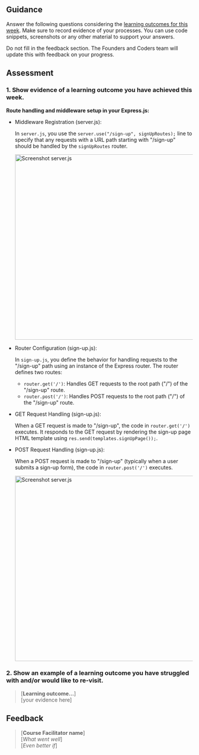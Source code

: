 ## Guidance
Answer the following questions considering the [learning outcomes for this week](https://learn.foundersandcoders.com/course/syllabus/developer/authentication/learning-outcomes/).
Make sure to record evidence of your processes. You can use code snippets, screenshots or any other material to support your answers.

Do not fill in the feedback section. The Founders and Coders team will update this with feedback on your progress.

## Assessment
 ### 1. Show evidence of a learning outcome you have achieved this week.
 **Route handling and middleware setup in your Express.js:**

   - Middleware Registration (server.js):
     
     In `server.js`, you use the `server.use("/sign-up", signUpRoutes);` line to specify that any requests with a URL path starting with "/sign-up" should be handled by the `signUpRoutes` router.

     <img src="https://github.com/fac28/Tommaso-progress-log/assets/63957194/ea4edd1b-8a5f-4c57-8b4d-4c1ad5bffd58" alt="Screenshot server.js" width="500">

   - Router Configuration (sign-up.js):

     In `sign-up.js`, you define the behavior for handling requests to the "/sign-up" path using an instance of the Express router. The router defines two routes:

     - `router.get('/')`: Handles GET requests to the root path ("/") of the "/sign-up" route.
     - `router.post('/')`: Handles POST requests to the root path ("/") of the "/sign-up" route.

   - GET Request Handling (sign-up.js):

     When a GET request is made to "/sign-up", the code in `router.get('/')` executes. It responds to the GET request by rendering the sign-up page HTML template using `res.send(templates.signUpPage());`.

   - POST Request Handling (sign-up.js):

     When a POST request is made to "/sign-up" (typically when a user submits a sign-up form), the code in `router.post('/')` executes.

     <img src="https://github.com/fac28/Tommaso-progress-log/assets/63957194/ef4dfe61-aa77-4121-834a-0fb3c10ac441" alt="Screenshot server.js" width="500">

 ### 2. Show an example of a learning outcome you have struggled with and/or would like to re-visit.
> [**Learning outcome...**]  
> [your evidence here]

## Feedback
> [**Course Facilitator name**]  
> [*What went well*]  
> [*Even better if*]
